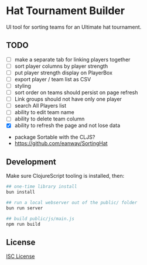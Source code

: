 # Hat Tournament Builder

UI tool for sorting teams for an Ultimate hat tournament.

## TODO

- [ ] make a separate tab for linking players together
- [ ] sort player columns by player strength
- [ ] put player strength display on PlayerBox
- [ ] export player / team list as CSV
- [ ] styling
- [ ] sort order on teams should persist on page refresh
- [ ] Link groups should not have only one player
- [ ] search All Players list
- [ ] ability to edit team name
- [ ] ability to delete team column
- [x] ability to refresh the page and not lose data
- package Sortable with the CLJS?
- https://github.com/eanway/SortingHat

## Development

Make sure ClojureScript tooling is installed, then:

```sh
## one-time library install
bun install

## run a local webserver out of the public/ folder
bun run server

## build public/js/main.js
npm run build
```

## License

[ISC License](LICENSE.md)
